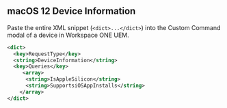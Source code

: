 ## macOS 12 Device Information ##

Paste the entire XML snippet (`<dict>...</dict>`) into the Custom Command modal of a device in Workspace ONE UEM.

```xml
<dict>
  <key>RequestType</key>
  <string>DeviceInformation</string>
  <key>Queries</key>
     <array>
      <string>IsAppleSilicon</string>
      <string>SupportsiOSAppInstalls</string>
    </array>
</dict>
```
